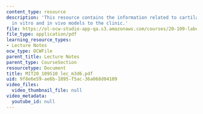 ```yaml
---
content_type: resource
description: 'This resource contains the information related to cartilage TE: from
  in vitro and in vivo models to the clinic.'
file: https://ol-ocw-studio-app-qa.s3.amazonaws.com/courses/20-109-laboratory-fundamentals-in-biological-engineering-spring-2010/9f8e6e59ae6b1895f5ac36a068d04109_MIT20_109S10_lec_m3d6.pdf
file_type: application/pdf
learning_resource_types:
- Lecture Notes
ocw_type: OCWFile
parent_title: Lecture Notes
parent_type: CourseSection
resourcetype: Document
title: MIT20_109S10_lec_m3d6.pdf
uid: 9f8e6e59-ae6b-1895-f5ac-36a068d04109
video_files:
  video_thumbnail_file: null
video_metadata:
  youtube_id: null
---
```

